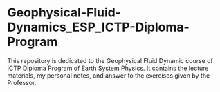 # Geophysical-Fluid-Dynamics_ESP_ICTP-Diploma-Program
 This repository is dedicated to the Geophysical Fluid Dynamic course of ICTP Diploma Program of Earth System Physics. It contains the lecture materials, my personal notes, and answer to the exercises given by the Professor. 
